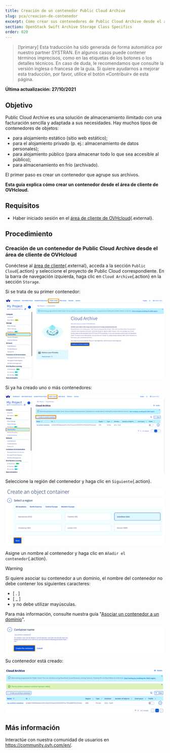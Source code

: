 ```yaml
---
title: Creación de un contenedor Public Cloud Archive
slug: pca/creacion-de-contenedor
excerpt: Cómo crear sus contenedores de Public Cloud Archive desde el área de cliente de OVHcloud
section: OpenStack Swift Archive Storage Class Specifics
order: 020
---
```


> [!primary]
> Esta traducción ha sido generada de forma automática por nuestro partner SYSTRAN. En algunos casos puede contener términos imprecisos, como en las etiquetas de los botones o los detalles técnicos. En caso de duda, le recomendamos que consulte la versión inglesa o francesa de la guía. Si quiere ayudarnos a mejorar esta traducción, por favor, utilice el botón «Contribuir» de esta página.
>

**Última actualización: 27/10/2021**

## Objetivo

Public Cloud Archive es una solución de almacenamiento ilimitado con una facturación sencilla y adaptada a sus necesidades. Hay muchos tipos de contenedores de objetos:

- para alojamiento estático (sitio web estático);
- para el alojamiento privado (p. ej.: almacenamiento de datos personales);
- para alojamiento público (para almacenar todo lo que sea accesible al público);
- para almacenamiento en frío (archivado).

El primer paso es crear un contenedor que agrupe sus archivos. 

**Esta guía explica cómo crear un contenedor desde el área de cliente de OVHcloud.**

## Requisitos

- Haber iniciado sesión en el [área de cliente de OVHcloud](https://www.ovh.com/auth/?action=gotomanager&from=https://www.ovh.es/&ovhSubsidiary=es){.external}.

## Procedimiento

### Creación de un contenedor de Public Cloud Archive desde el área de cliente de OVHcloud

Conéctese al [área de cliente](https://www.ovh.com/auth/?action=gotomanager&from=https://www.ovh.es/&ovhSubsidiary=es){.external}, acceda a la sección `Public Cloud`{.action} y seleccione el proyecto de Public Cloud correspondiente. En la barra de navegación izquierda, haga clic en `Cloud Archive`{.action} en la sección `Storage`.

Si se trata de su primer contenedor:

![pca dashboard](images/create-container-20211006094158312.png)

Si ya ha creado uno o más contenedores:

![pca dashboard](images/create-container-20211006094851682.png)

Seleccione la región del contenedor y haga clic en `Siguiente`{.action}.

![select a region](images/create-container-20211006094448923.png)

Asigne un nombre al contenedor y haga clic en `Añadir el contenedor`{.action}.

> [!warning]
>
> Si quiere asociar su contenedor a un dominio, el nombre del contenedor no debe contener los siguientes caracteres:
>
> - [ . ]
> - [ _ ]
> - y no debe utilizar mayúsculas.
>
> Para más información, consulte nuestra guía "[Asociar un contenedor a un dominio](https://docs.ovh.com/es/storage/colocar_un_contenedor_de_object_storage_detras_de_un_nombre_de_dominio/)".
>

![container name](images/create-container-20211006094550334.png)

Su contenedor está creado:

![container created](images/create-container-20211006094630754.png)

## Más información

Interactúe con nuestra comunidad de usuarios en <https://community.ovh.com/en/>.
